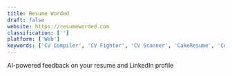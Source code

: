 ```yaml
---
title: Resume Worded
draft: false 
website: https://resumeworded.com
classification: ['']
platform: ['Web']
keywords: ['CV Compiler', 'CV Fighter', 'CV Scanner', 'CakeResume', 'Ceev', 'Enhancv', 'FlowCV', 'Hack My Résumé', 'JustDropYourResume', 'Kickresume', 'LinkedIn Review', 'My Resume Format', 'Novorésumé', 'Presumi', 'Resume Checklist', 'Resume Samples', 'Resume.io', 'Resumonk', 'Standard Resume Pro', 'SwiftCV', 'VisualCV', 'Wozber']
---
```

AI-powered feedback on your resume and LinkedIn profile